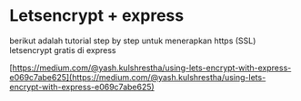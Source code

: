 # Letsencrypt + express

berikut adalah tutorial step by step untuk menerapkan https \(SSL\) letsencrypt gratis di express

[https://medium.com/@yash.kulshrestha/using-lets-encrypt-with-express-e069c7abe625](https://medium.com/@yash.kulshrestha/using-lets-encrypt-with-express-e069c7abe625)

